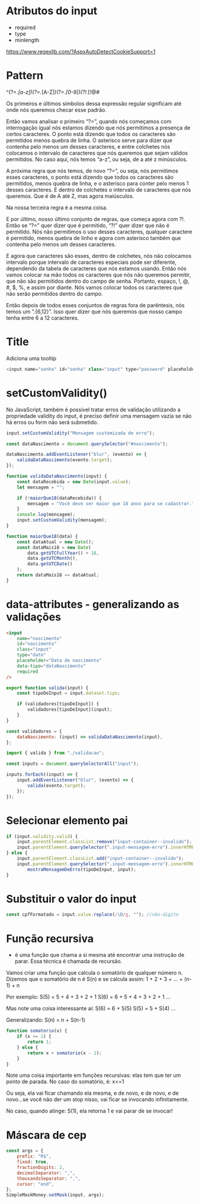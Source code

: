 # Atributos do input

- required
- type
- minlength

https://www.regexlib.com/?AspxAutoDetectCookieSupport=1

# Pattern

^(?=._[a-z])(?=._[A-Z])(?=._[0-9])(?!._[!@#$%^&*]).{6,12}$

Os primeiros e últimos símbolos dessa expressão regular significam até onde nós queremos checar esse padrão.

Então vamos analisar o primeiro “?=”, quando nós começamos com interrogação igual nós estamos dizendo que nós permitimos a presença de certos caracteres. O ponto está dizendo que todos os caracteres são permitidos menos quebra de linha. O asterisco serve para dizer que contenha pelo menos um desses caracteres, e entre colchetes nós colocamos o intervalo de caracteres que nós queremos que sejam válidos permitidos. No caso aqui, nós temos “a-z”, ou seja, de a até z minúsculos.

A próxima regra que nós temos, de novo “?=”, ou seja, nós permitimos esses caracteres, o ponto está dizendo que todos os caracteres são permitidos, menos quebra de linha, e o asterisco para conter pelo menos 1 desses caracteres. E dentro de colchetes o intervalo de caracteres que nós queremos. Que é de A até Z, mas agora maiúsculos.

Na nossa terceira regra é a mesma coisa.

E por último, nosso último conjunto de regras, que começa agora com ?!. Então se “?=” quer dizer que é permitido, “?!” quer dizer que não é permitido. Nós não permitimos o uso desses caracteres, qualquer caractere é permitido, menos quebra de linho e agora com asterisco também que contenha pelo menos um desses caracteres.

E agora que caracteres são esses, dentro de colchetes, nós não colocamos intervalo porque intervalo de caracteres especiais pode ser diferente, dependendo da tabela de caracteres que nós estamos usando. Então nós vamos colocar na mão todos os caracteres que nós não queremos permitir, que não são permitidos dentro do campo de senha. Portanto, espaço, !, @, #, $, %, e assim por diante. Nós vamos colocar todos os caracteres que não serão permitidos dentro do campo.

Então depois de todos esses conjuntos de regras fora de parêntesis, nós temos um “.{6,12}”. Isso quer dizer que nós queremos que nosso campo tenha entre 6 a 12 caracteres.

# Title

Adiciona uma tooltip

```js
<input name="senha" id="senha" class="input" type="password" placeholder="Senha" required pattern="^(?=.*[a-z])(?=.*[A-Z])(?=.*[0-9])(?!.*[!@#$%^&*]).{6,12}$" title="A senha deve conter entre 6 a 12 caracteres, deve conter pelo menos uma letra maiúscula, um número e não deve conter símbolos." data-tipo="senha">
```

# setCustomValidity()

No JavaScript, também é possível tratar erros de validação utilizando a propriedade validity do input, é preciso definir uma mensagem vazia se não há erros ou form não será submetido.

```js
input.setCustomValidity("Mensagem customizada de erro");
```

```js
const dataNascimento = document.querySelector("#nascimento");

dataNascimento.addEventListener("blur", (evento) => {
	validaDataNascimento(evento.target);
});

function validaDataNascimento(input) {
	const dataRecebida = new Date(input.value);
	let mensagem = "";

	if (!maiorQue18(dataRecebida)) {
		mensagem = "Você deve ser maior que 18 anos para se cadastrar.";
	}
	console.log(mensagem);
	input.setCustomValidity(mensagem);
}

function maiorQue18(data) {
	const dataAtual = new Date();
	const dataMais18 = new Date(
		data.getUTCFullYear() + 18,
		data.getUTCMonth(),
		data.getUTCDate()
	);
	return dataMais18 <= dataAtual;
}
```

# data-attributes - generalizando as validações

```html
<input
	name="nascimento"
	id="nascimento"
	class="input"
	type="date"
	placeholder="Data de nascimento"
	data-tipo="dataNascimento"
	required
/>
```

```js
export function valida(input) {
	const tipoDeInput = input.dataset.tipo;

	if (validadores[tipoDeInput]) {
		validadores[tipoDeInput](input);
	}
}
```

```js
const validadores = {
	dataNascimento: (input) => validaDataNascimento(input),
};

import { valida } from "./validacao";

const inputs = document.querySelectorAll("input");

inputs.forEach((input) => {
	input.addEventListener("blur", (evento) => {
		valida(evento.target);
	});
});
```

# Selecionar elemento pai

```js
if (input.validity.valid) {
	input.parentElement.classList.remove("input-container--invalido");
	input.parentElement.querySelector(".input-mensagem-erro").innerHTML = "";
} else {
	input.parentElement.classList.add("input-container--invalido");
	input.parentElement.querySelector(".input-mensagem-erro").innerHTML =
		mostraMensagemDeErro(tipoDeInput, input);
}
```

# Substituir o valor do input

```js
const cpfFormatado = input.value.replace(/\D/g, ""); //não-digito
```

# Função recursiva

- é uma função que chama a si mesma até encontrar uma instrução de parar. Essa técnica é chamada de recursão.

Vamos criar uma função que calcula o somatório de qualquer número n.
Dizemos que o somatório de n é S(n) e se calcula assim: 1 + 2 + 3 + ... + (n-1) + n

Por exemplo:
S(5) = 5 + 4 + 3 + 2 + 1
S(6) = 6 + 5 + 4 + 3 + 2 + 1
...

Mas note uma coisa interessante aí:
S(6) = 6 + S(5)
S(5) = 5 + S(4)
...

Generalizando:
S(n) = n + S(n-1)

```js
function somatorio(x) {
	if (x <= 1) {
		return 1;
	} else {
		return x + somatorio(x - 1);
	}
}
```

Note uma coisa importante em funções recursivas: elas tem que ter um ponto de parada.
No caso do somatório, é: x<=1

Ou seja, ela vai ficar chamando ela mesma, e de novo, e de novo, e de novo...se você não der um stop nisso, vai ficar se invocando infinitamente.

No caso, quando atinge: S(1), ela retorna 1 e vai parar de se invocar!

# Máscara de cep

 <script src="https://github.com/codermarcos/simple-mask-money/releases/download/v3.0.0/simple-mask-money.js"></script>

```js
const args = {
	prefix: "R$",
	fixed: true,
	fractionDigits: 2,
	decimalSeparator: ",",
	thousandsSeparator: ".",
	cursor: "end",
};
SimpleMaskMoney.setMask(input, args);
```
